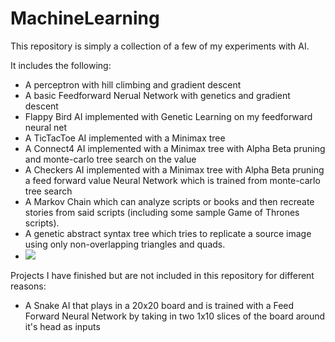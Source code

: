 # MachineLearning
This repository is simply a collection of a few of my experiments with AI. 

It includes the following:
* A perceptron with hill climbing and gradient descent
* A basic Feedforward Nerual Network with genetics and gradient descent
* Flappy Bird AI implemented with Genetic Learning on my feedforward neural net
* A TicTacToe AI implemented with a Minimax tree
* A Connect4 AI implemented with a Minimax tree with Alpha Beta pruning and monte-carlo tree search on the value
* A Checkers AI implemented with a Minimax tree with Alpha Beta pruning a feed forward value Neural Network which is trained from monte-carlo tree search
* A Markov Chain which can analyze scripts or books and then recreate stories from said scripts (including some sample Game of Thrones scripts).
* A genetic abstract syntax tree which tries to replicate a source image using only non-overlapping triangles and quads.
 * <img src="https://github.com/RyanAlameddine/MachineLearning/tree/master/AiArt/ExampleResources/weirdpanda.jpg">

Projects I have finished but are not included in this repository for different reasons:
* A Snake AI that plays in a 20x20 board and is trained with a Feed Forward Neural Network by taking in two 1x10 slices of the board around it's head as inputs
